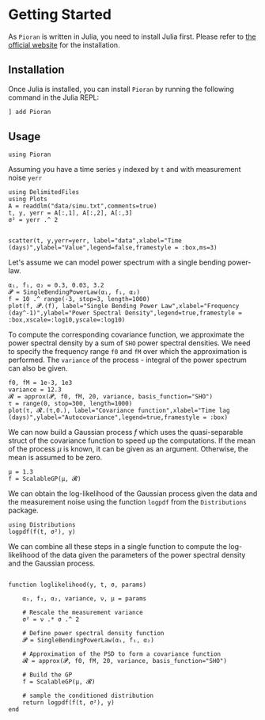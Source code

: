 # Getting Started

As `Pioran` is written in Julia, you need to install Julia first. Please refer to [the official website](https://julialang.org/downloads/) for the installation.

## Installation

Once Julia is installed, you can install `Pioran` by running the following command in the Julia REPL:

```julia
] add Pioran
```

## Usage

```@example getting_started
using Pioran
```

Assuming you have a time series `y`  indexed by `t` and with measurement noise `yerr`

```@example getting_started
using DelimitedFiles
using Plots
A = readdlm("data/simu.txt",comments=true)
t, y, yerr = A[:,1], A[:,2], A[:,3]
σ² = yerr .^ 2 


scatter(t, y,yerr=yerr, label="data",xlabel="Time (days)",ylabel="Value",legend=false,framestyle = :box,ms=3)
```

Let's assume we can model power spectrum with a single bending power-law.
```@example getting_started
α₁, f₁, α₂ = 0.3, 0.03, 3.2
𝓟 = SingleBendingPowerLaw(α₁, f₁, α₂)
f = 10 .^ range(-3, stop=3, length=1000)
plot(f, 𝓟.(f), label="Single Bending Power Law",xlabel="Frequency (day^-1)",ylabel="Power Spectral Density",legend=true,framestyle = :box,xscale=:log10,yscale=:log10)
```
To compute the corresponding covariance function, we approximate the power spectral density by a sum of `SHO` power spectral densities. 
We need to specify the frequency range `f0` and `fM` over which the approximation is performed. The `variance` of the process - integral of the power spectrum can also be given.

```@example getting_started
f0, fM = 1e-3, 1e3
variance = 12.3  
𝓡 = approx(𝓟, f0, fM, 20, variance, basis_function="SHO")
τ = range(0, stop=300, length=1000)
plot(τ, 𝓡.(τ,0.), label="Covariance function",xlabel="Time lag (days)",ylabel="Autocovariance",legend=true,framestyle = :box)
```

We can now build a Gaussian process $f$ which uses the quasi-separable struct of the covariance function to speed up the computations. If the mean of the process $\mu$ is known, it can be given as an argument. Otherwise, the mean is assumed to be zero.

```@example getting_started
μ = 1.3
f = ScalableGP(μ, 𝓡)
```

We can obtain the log-likelihood of the Gaussian process given the data and the measurement noise using the function `logpdf` from the `Distributions` package.
```@example getting_started
using Distributions
logpdf(f(t, σ²), y)
```

We can combine all these steps in a single function to compute the log-likelihood of the data given the parameters of the power spectral density and the Gaussian process.

```@example getting_started

function loglikelihood(y, t, σ, params)

    α₁, f₁, α₂, variance, ν, μ = params

    # Rescale the measurement variance
    σ² = ν .* σ .^ 2 

    # Define power spectral density function
    𝓟 = SingleBendingPowerLaw(α₁, f₁, α₂)

    # Approximation of the PSD to form a covariance function
    𝓡 = approx(𝓟, f0, fM, 20, variance, basis_function="SHO")

    # Build the GP
    f = ScalableGP(μ, 𝓡)

    # sample the conditioned distribution
    return logpdf(f(t, σ²), y)
end
```